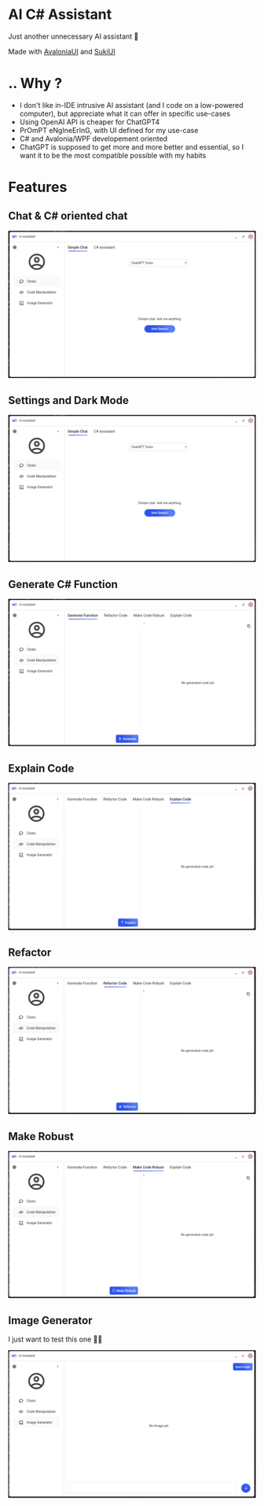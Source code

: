 # AI C# Assistant

Just another unnecessary AI assistant 🚀

Made with [AvaloniaUI](https://github.com/AvaloniaUI/Avalonia) and [SukiUI](https://github.com/kikipoulet/SukiUI)


# .. Why ?

- I don't like in-IDE intrusive AI assistant (and I code on a low-powered computer), but appreciate what it can offer in specific use-cases
- Using OpenAI API is cheaper for ChatGPT4
- PrOmPT eNgIneErInG, with UI defined for my use-case
- C# and Avalonia/WPF developement oriented
- ChatGPT is supposed to get more and more better and essential, so I want it to be the most compatible possible with my habits 

# Features

## Chat & C# oriented chat

<img src="https://raw.githubusercontent.com/kikipoulet/AI_Csharp_Assistant/master/gifs/chatassistant.gif"></img>

## Settings and Dark Mode

<img src="https://raw.githubusercontent.com/kikipoulet/AI_Csharp_Assistant/master/gifs/Settings.gif"></img>

## Generate C# Function

<img src="https://raw.githubusercontent.com/kikipoulet/AI_Csharp_Assistant/master/gifs/generatefunc.gif"></img>

## Explain Code

<img src="https://raw.githubusercontent.com/kikipoulet/AI_Csharp_Assistant/master/gifs/explain.gif"></img>

## Refactor

<img src="https://raw.githubusercontent.com/kikipoulet/AI_Csharp_Assistant/master/gifs/refactor.gif"></img>

## Make Robust

<img src="https://raw.githubusercontent.com/kikipoulet/AI_Csharp_Assistant/master/gifs/robust.gif"></img>

## Image Generator

I just want to test this one 🤷‍♂️

<img src="https://raw.githubusercontent.com/kikipoulet/AI_Csharp_Assistant/master/gifs/imagegenerator.gif"></img>
